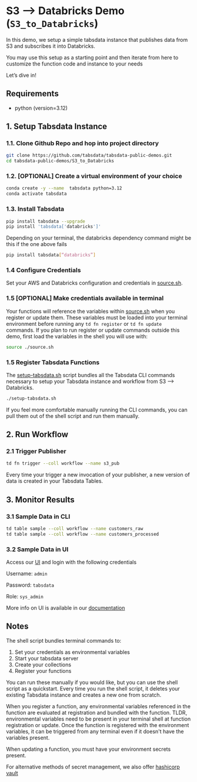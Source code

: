 # S3 --> Databricks Demo (`S3_to_Databricks`)

In this demo, we setup a simple tabsdata instance that publishes data from S3 and subscribes it into Databricks. 

You may use this setup as a starting point and then iterate from here to customize the function code and instance to your needs

Let’s dive in!

## Requirements

* python (version=3.12)

## 1. Setup Tabsdata Instance

### 1.1. Clone Github Repo and hop into project directory

```sh
git clone https://github.com/tabsdata/tabsdata-public-demos.git
cd tabsdata-public-demos/S3_to_Databricks
```

### 1.2. [OPTIONAL] Create a virtual environment of your choice 

```sh
conda create -y --name  tabsdata python=3.12
conda activate tabsdata
```
### 1.3. Install Tabsdata

```sh
pip install tabsdata --upgrade
pip install 'tabsdata['databricks']'
```
Depending on your terminal, the databricks dependency command might be this if the one above fails

```sh
pip install tabsdata[“databricks”]
```

### 1.4 Configure Credentials

Set your AWS and Databricks configuration and credentials in [source.sh](./source.sh).

### 1.5 [OPTIONAL] Make credentials available in terminal

Your functions will reference the variables within [source.sh](./source.sh) when you register or update them. These variables must be loaded into your terminal environment before running any ```td fn register``` or ```td fn update``` commands. If you plan to run register or update commands outside this demo, first load the variables in the shell you will use with:

```sh
source ./source.sh
```

### 1.5 Register Tabsdata Functions

The [setup-tabsdata.sh](./setup-tabsdata.sh) script bundles all the Tabsdata CLI commands necessary to setup your Tabsdata instance and workflow from S3 --> Databricks.

```bash
./setup-tabsdata.sh
```

If you feel more comfortable manually running the CLI commands, you can pull them out of the shell script and run them manually. 

## 2. Run Workflow

### 2.1 Trigger Publisher

```sh
td fn trigger --coll workflow --name s3_pub
```
Every time your trigger a new invocation of your publisher, a new version of data is created in your Tabsdata Tables. 
## 3. Monitor Results

### 3.1 Sample Data in CLI

```sh
td table sample --coll workflow --name customers_raw
td table sample --coll workflow --name customers_processed
```

### 3.2 Sample Data in UI

Access our [UI](http://localhost:2457/login) and login with the following credentials 

Username:
```admin```

Password:
```tabsdata```

Role:
```sys_admin```


More info on UI is available in our [documentation](https://docs.tabsdata.com/latest/guide/user_interface/main.html)

## Notes

The shell script bundles terminal commands to:
  1. Set your credentials as environmental variables
  2. Start your tabsdata server
  3. Create your collections
  4. Register your functions 

You can run these manually if you would like, but you can use the shell script as a quickstart. Every time you run the shell script, it deletes your existing Tabsdata instance and creates a new one from scratch. 

When you register a function, any environmental variables referenced in the function are evaluated at registration and bundled with the function. TLDR, environmental variables need to be present in your terminal shell at function registration or update. Once the function is registered with the environment variables, it can be triggered from any terminal even if it doesn't have the variables present. 

When updating a function, you must have your environment secrets present. 

For alternative methods of secret management, we also offer [hashicorp vault](https://docs.tabsdata.com/latest/guide/secrets_management/hashicorp/main.html)
